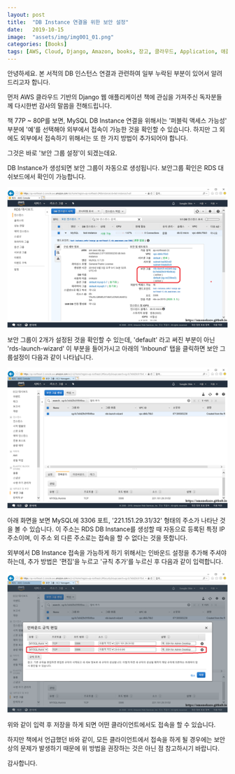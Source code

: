 ```yaml
---
layout: post
title:  "DB Instance 연결을 위한 보안 설정"
date:   2019-10-15
image:  "assets/img/img001_01.png"
categories: [Books]
tags: [AWS, Cloud, Django, Amazon, books, 장고, 클라우드, Application, 애플리케이션, DB, Instance, Python, 파이썬 ]
---
```


안녕하세요. 본 서적의 DB 인스턴스 연결과 관련하여 일부 누락된 부분이 있어서 알려드리고자 합니다.

<p>먼저 AWS 클라우드 기반의 Django 웹 애플리케이션 책에 관심을 가져주신 독자분들께 다시한번 감사의 말씀을 전해드립니다.</p>

<p>책 77P ~ 80P를 보면, MySQL DB Instance 연결을 위해서는 '퍼블릭 액세스 가능성' 부분에 '예'를 선택해야 외부에서 접속이 가능한 것을 확인할 수 있습니다. 하지만 그 외에도 외부에서 접속하기 위해서는 또 한 가지 방법이 추가되어야 합니다.</p>

<p>그것은 바로 '보안 그룹 설정'이 되겠는데요.</p>

<p>DB Instance가 생성되면 보안 그룹이 자동으로 생성됩니다. 보안그룹 확인은 RDS 대쉬보드에서 확인이 가능합니다.</p>

<img src='/assets/img/img001_01.png' />

<p>보안 그룹이 2개가 설정된 것을 확인할 수 있는데, 'default' 라고 써진 부분이 아닌 'rds-launch-wizard' 이 부분을 들어가시고 아래의 'Inbound' 탭을 클릭하면 보안 그룹설정이 다음과 같이 나타납니다.</p>

<img src='/assets/img/img001_02.png' />

<p>아래 화면을 보면 MySQL에 3306 포트, '221.151.29.31/32' 형태의 주소가 나타난 것을 볼 수 있습니다. 이 주소는 RDS DB Instance를 생성할 때 자동으로 등록된 특정 IP주소이며, 이 주소 외 다른 주소로는 접속을 할 수 없다는 것을 뜻합니다.</p>

<p>외부에서 DB Instance 접속을 가능하게 하기 위해서는 인바운드 설정을 추가해 주셔야 하는데, 추가 방법은 '편집'을 누르고 '규칙 추가'를 누르신 후 다음과 같이 입력합니다.</p>

<img src='/assets/img/img001_03.png' />

<p>위와 같이 입력 후 저장을 하게 되면 어떤 클라이언트에서도 접속을 할 수 있습니다.</p>

<p>하지만 책에서 언급했던 바와 같이, 모든 클라이언트에서 접속을 하게 될 경우에는 보안 상의 문제가 발생하기 때문에 위 방법을 권장하는 것은 아닌 점 참고하시기 바랍니다.</p>
<p>감사합니다.</p>